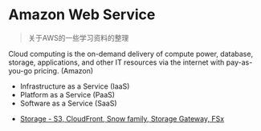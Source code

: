 # Amazon Web Service 

> 关于AWS的一些学习资料的整理

Cloud computing is the on-demand delivery of compute power, database, storage, applications, and other IT resources via the internet with pay-as-you-go pricing. (Amazon)

* Infrastructure as a Service (IaaS)
* Platform as a Service (PaaS)
* Software as a Service (SaaS)

- [Storage - S3, CloudFront, Snow family, Storage Gateway, FSx](Storage.md)
